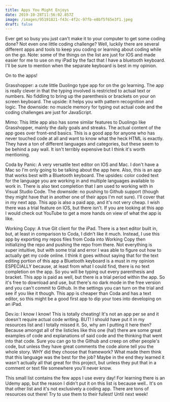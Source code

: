```yaml
---
title: Apps You Might Enjoys
date: 2019-10-28T11:56:02.857Z
image: /images/95191821-f43c-4f2c-97fb-e8bf5f65e3f1.jpeg
draft: false
---
```

Ever get so busy you just can't make it to your computer to get some coding done? Not even one little coding challenge? Well, luckily there are several different apps and tools to keep you coding or learning about coding while on the go. Note: some of the things on the list are just for IOS and made easier for me to use on my iPad by the fact that I have a bluetooth keyboard. I'll be sure to mention when the separate keyboard is best in my opinion. 



On to the apps!



Grasshopper: a cute little Duolingo type app for on the go learning. The app is really clever in that the typing involved is restricted to actual text or numbers. No fiddling to bring up the parenthesis or brackets on your on screen keyboard. The upside: it helps you with pattern recognition and logic. The downside: no muscle memory for typing out actual code and the coding challenges are just for JavaScript.



Mimo: This little app also has some similar features to Duolingo like Grasshopper, mainly the daily goals and streaks. The actual content of the app goes over front-end basics. This is a good app for anyone who has never touched code at all and want to know what the heck HTML is exactly. They have a ton of different languages and categories, but these seem to be behind a pay wall. It isn't terribly expensive but I think it's worth mentioning.



Coda by Panic: A very versatile text editor on IOS and Mac. I don't have a Mac so I'm only going to be talking about the app here. Also, this is an app that works best with a Bluetooth keyboard. The upsides: color coded text for the language you are working in and multiple languages available to work in. There is also text completion that I am used to working with in Visual Studio Code. The downside: no pushing to Github support (though they might have that in another one of their apps I'm not sure). I'll cover that in my next app. This app is also a paid app, and it's not very cheap. I wish there was a trial feature on IOS, but there isn't. If you are looking at this app I would check out YouTube to get a more hands on view of what the app is like.



Working Copy: A true Git client for the iPad. There is a text editor built in, but, at least in comparison to Coda, I didn't like it much. Instead, I use this app by exporting my repos files from Coda into Working Copy then initializing the repo and pushing the repo from there. Not everything is super intuitive, but with some trial and error I was able to figure out how to actually get my code online. I think it goes without saying that for the text editing portion of this app a Bluetooth keyboard is a must in my opinion ESPECIALLY because, at least from what I could find, there is no text completion on the app. So you will be typing out every parenthesis and bracket. This app is paid as well, but there is a trial period within the app. So it's free to download and use, but there's no dark mode in the free version and you can't commit to Github. In the settings you can turn on the trial and see if you like it though. This app is cheaper than Coda and has a text editor, so this might be a good first app to dip your toes into developing on an iPad.



Dev.io: I know I know! This is totally cheating! It's not an app per se and it doesn't require actual code writing. BUT! I should have put it in my resources list and I totally missed it. So, why am I putting it here then? Because amongst all of the listicles like this one (ha!) there are some great examples of code and explanations of said code and the thinking that went into that code. Sure you can go to the Github and creep on other people's code, but unless they have great comments the code alone tell you the whole story. WHY did they choose that framework? What made them think that this language was the best for the job? Maybe in the end they learned it wasn't actually all that great for this project, but unless they put that in a comment or text file somewhere you'll never know.



This small list contains the few apps I use every day! For learning there is an Udemy app, but the reason I didn't put it on this list is because well.. It's on that other list and it's not exclusively a coding app. There are tons of resources out there! Try to use them to their fullest! Until next week!
